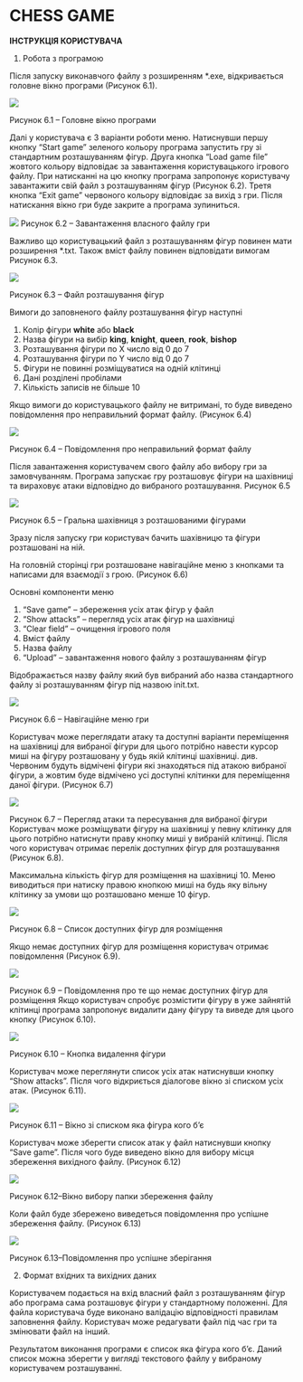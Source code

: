 ﻿# CHESS GAME
**ІНСТРУКЦІЯ КОРИСТУВАЧА** 

1. Робота з програмою 

Після запуску  виконавчого  файлу   з розширенням \*.exe, відкривається головне вікно програми (Рисунок 6.1). 

![](instruction/mainFrame.jpeg)

Рисунок 6.1 – Головне вікно програми 

Далі у користувача є 3 варіанти роботи меню. Натиснувши першу кнопку “Start  game”  зеленого  кольору  програма  запустить  гру  зі  стандартним розташуванням  фігур.  Друга  кнопка  “Load  game  file”  жовтого  кольору відповідає за завантаження користувацького ігрового файлу. При натисканні на цю  кнопку  програма  запропонує  користувачу  завантажити  свій  файл  з розташуванням  фігур  (Рисунок  6.2).  Третя  кнопка  “Exit  game”  червоного кольору відповідає за вихід з гри. Після натискання вікно гри буде закрите а програма зупиниться.  

![](instruction/loadfile.jpeg)
Рисунок 6.2 – Завантаження власного файлу гри 

Важливо що користувацький файл з розташуванням фігур повинен мати розширення \*.txt. Також вміст файлу повинен відповідати вимогам Рисунок 6.3. 

![](instruction/figurefile.png)

Рисунок 6.3 – Файл розташування фігур 

Вимоги до заповненого файлу розташування фігур наступні 

1. Колір фігури **white** або **black** 
1. Назва фігури на вибір **king**, **knight**, **queen**, **rook**, **bishop** 
1. Розташування фігури по X число від 0 до 7 
1. Розташування фігури по Y число від 0 до 7 
1. Фігури не повинні розміщуватися на одній клітинці 
1. Дані розділені пробілами 
1. Кількість записів не більше 10 

Якщо вимоги до користувацького файлу не витримані, то буде виведено повідомлення про неправильний формат файлу. (Рисунок 6.4) 

![](instruction/wrongformat.png)

Рисунок 6.4 – Повідомлення про неправильний формат файлу 

Після  завантаження  користувачем  свого  файлу  або  вибору  гри  за замовчуванням.  Програма  запускає  гру  розташовує  фігури  на  шахівниці  та вираховує атаки відповідно до вибраного розташування. Рисунок 6.5 

![](instruction/board.jpeg)

Рисунок 6.5 – Гральна шахівниця з розташованими фігурами 

Зразу  після  запуску  гри  користувач  бачить  шахівницю  та  фігури розташовані на ній.  

На головній сторінці гри розташоване навігаційне меню з кнопками та написами для взаємодії з грою. (Рисунок 6.6) 

Основні компоненти меню 

1. “Save game” – збереження усіх атак фігур у файл  
1. “Show attacks” – перегляд усіх атак фігур на шахівниці  
1. “Clear field” – очищення ігрового поля 
1. Вміст файлу  
1. Назва файлу 
1. “Upload” – завантаження нового файлу з розташуванням фігур 

Відображається назву файлу який був вибраний або назва стандартного файлу зі розташуванням фігур під назвою init.txt. 

![](instruction/menulist.png)

Рисунок 6.6 – Навігаційне меню гри 

Користувач може переглядати атаку та доступні варіанти переміщення на шахівниці  для  вибраної  фігури  для  цього  потрібно  навести  курсор  миші  на фігуру  розташовану  у  будь  якій  клітинці  шахівниці.  див.  Червоним  будуть відмічені фігури які знаходяться під атакою вибраної фігури, а жовтим буде відмічено усі доступні клітинки для переміщення даної фігури. (Рисунок 6.7) 

![](instruction/attackExample.jpeg)

Рисунок 6.7 – Перегляд атаки та пересування для вибраної фігури Користувач може розміщувати фігуру на шахівниці у певну клітинку для цього потрібно натиснути праву кнопку миші у вибраній клітинці. Після чого користувач отримає перелік доступних фігур для розташування (Рисунок 6.8). 

Максимальна  кількість  фігур  для  розміщення  на  шахівниці  10.  Меню виводиться при натиску правою кнопкою миші на будь яку вільну клітинку за умови що розташовано менше 10 фігур. 

![](instruction/figurelist.png)

Рисунок 6.8 – Список доступних фігур для розміщення 

Якщо  немає  доступних  фігур  для  розміщення  користувач  отримає повідомлення (Рисунок 6.9). 

![](instruction/nofigures.png)

Рисунок 6.9 – Повідомлення про те що немає доступних фігур для розміщення  Якщо  користувач  спробує  розмістити  фігуру  в  уже  зайнятій  клітинці програма  запропонує  видалити  дану  фігуру  та  виведе  для  цього  кнопку (Рисунок 6.10).  

![](instruction/removefigure.png)

Рисунок 6.10 – Кнопка видалення фігури 

Користувач  може  переглянути  список  усіх  атак  натиснувши  кнопку “Show attacks”. Після чого відкриється діалогове вікно зі списком усіх атак. (Рисунок 6.11).  

![](instruction/figureAttacks.jpeg)

Рисунок 6.11 – Вікно зі списком яка фігура кого б’є  

Користувач може зберегти список атак у файл натиснувши кнопку “Save game”. Після чого буде виведено вікно для вибору місця збереження вихідного файлу. (Рисунок 6.12) 

![](instruction/saveResult.jpeg)

Рисунок 6.12–Вікно вибору папки збереження файлу  

Коли  файл  буде  збережено  виведеться  повідомлення  про  успішне збереження файлу. (Рисунок 6.13) 

![](instruction/successMessage.png)

Рисунок 6.13–Повідомлення про успішне зберігання  

2. Формат вхідних та вихідних даних 

Користувачем подається на вхід власний файл з розташуванням фігур або програма  сама  розташовує  фігури  у  стандартному  положенні.  Для  файла користувача  буде  виконано  валідацію  відповідності  правилам  заповнення файлу. Користувач може редагувати файл під час гри та змінювати файл на інший. 

Результатом  виконання  програми  є  список  яка  фігура  кого  б’є.  Даний список можна зберегти у вигляді текстового файлу у вибраному користувачем розташуванні. 
